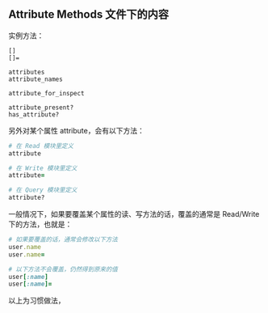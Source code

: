 ## Attribute Methods 文件下的内容

实例方法：

```
[]
[]=
```

```
attributes
attribute_names

attribute_for_inspect

attribute_present?
has_attribute?
```

另外对某个属性 attribute，会有以下方法：

```ruby
# 在 Read 模块里定义
attribute

# 在 Write 模块里定义
attribute=
```

```ruby
# 在 Query 模块里定义
attribute?
```

一般情况下，如果要覆盖某个属性的读、写方法的话，覆盖的通常是 Read/Write 下的方法，也就是：

```ruby
# 如果要覆盖的话，通常会修改以下方法
user.name
user.name=

# 以下方法不会覆盖，仍然得到原来的值
user[:name]
user[:name]=
```

以上为习惯做法，

